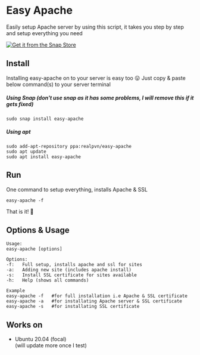 # Easy Apache
Easily setup Apache server by using this script, it takes you step by step and setup everything you need

<a href="https://snapcraft.io/easy-apache">
<img alt="Get it from the Snap Store" src="https://snapcraft.io/static/images/badges/en/snap-store-black.svg" />
</a>

## Install
Installing easy-apache on to your server is easy too 😛 Just copy & paste below command(s) to your server terminal

##### Using Snap (don't use snap as it has some problems, I will remove this if it gets fixed)
```
sudo snap install easy-apache
```
##### Using apt
```
sudo add-apt-repository ppa:realpvn/easy-apache
sudo apt update
sudo apt install easy-apache
```
## Run
One command to setup everything, installs Apache & SSL
```
easy-apache -f
```
That is it! 🤩
  
  
## Options & Usage
```
Usage:
easy-apache [options]

Options:
-f:   Full setup, installs apache and ssl for sites
-a:   Adding new site (includes apache install)
-s:   Install SSL certificate for sites available
-h:   Help (shows all commands)

Example
easy-apache -f   #for full installation i.e Apache & SSL certificate
easy-apache -a   #for installating Apache server & SSL certificate
easy-apache -s   #for installating SSL certificate
```


## Works on
- Ubuntu 20.04 (focal)  
(will update more once I test)
